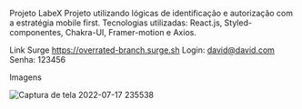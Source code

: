Projeto LabeX
Projeto utilizando lógicas de identificação e autorização com a estratégia mobile first.
Tecnologias utilizadas: React.js, Styled-componentes, Chakra-UI, Framer-motion e Axios.

Link Surge
https://overrated-branch.surge.sh
Login: david@david.com
Senha: 123456

Imagens

![Captura de tela 2022-07-17 235538](https://user-images.githubusercontent.com/98848860/181778132-42d4c3fd-1cca-4799-bb9d-b2c5a2f8386a.png)
